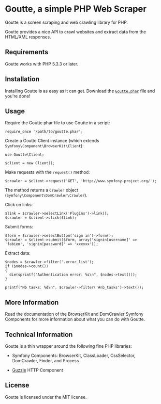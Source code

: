 Goutte, a simple PHP Web Scraper
================================

Goutte is a screen scraping and web crawling library for PHP.

Goutte provides a nice API to crawl websites and extract data from the
HTML/XML responses.

Requirements
------------

Goutte works with PHP 5.3.3 or later.

Installation
------------

Installing Goutte is as easy as it can get. Download the [`Goutte.phar`][1]
file and you're done!

Usage
-----

Require the Goutte phar file to use Goutte in a script:

    require_once '/path/to/goutte.phar';

Create a Goutte Client instance (which extends
`Symfony\Component\BrowserKit\Client`):

    use Goutte\Client;

    $client = new Client();

Make requests with the `request()` method:

    $crawler = $client->request('GET', 'http://www.symfony-project.org/');

The method returns a `Crawler` object
(`Symfony\Component\DomCrawler\Crawler`).

Click on links:

    $link = $crawler->selectLink('Plugins')->link();
    $crawler = $client->click($link);

Submit forms:

    $form = $crawler->selectButton('sign in')->form();
    $crawler = $client->submit($form, array('signin[username]' => 'fabien', 'signin[password]' => 'xxxxxx'));

Extract data:

    $nodes = $crawler->filter('.error_list');
    if ($nodes->count())
    {
      die(sprintf("Authentication error: %s\n", $nodes->text()));
    }

    printf("Nb tasks: %d\n", $crawler->filter('#nb_tasks')->text());

More Information
----------------

Read the documentation of the BrowserKit and DomCrawler Symfony Components for
more information about what you can do with Goutte.

Technical Information
---------------------

Goutte is a thin wrapper around the following fine PHP libraries:

 * Symfony Components: BrowserKit, ClassLoader, CssSelector, DomCrawler,
   Finder, and Process

 * [Guzzle](http://www.guzzlephp.org) HTTP Component

License
-------

Goutte is licensed under the MIT license.

[1]: https://raw.github.com/fabpot/Goutte/master/goutte.phar

